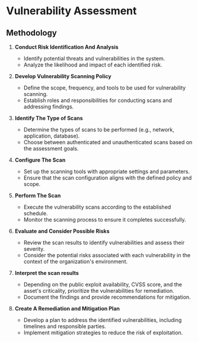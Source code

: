 # Vulnerability Assessment

## Methodology

1. **Conduct Risk Identification And Analysis**
   - Identify potential threats and vulnerabilities in the system.
   - Analyze the likelihood and impact of each identified risk.

2. **Develop Vulnerability Scanning Policy**
    - Define the scope, frequency, and tools to be used for vulnerability scanning.
    - Establish roles and responsibilities for conducting scans and addressing findings.

3. **Identify The Type of Scans**
    - Determine the types of scans to be performed (e.g., network, application, database).
    - Choose between authenticated and unauthenticated scans based on the assessment goals.

4. **Configure The Scan**
    - Set up the scanning tools with appropriate settings and parameters.
    - Ensure that the scan configuration aligns with the defined policy and scope.

5. **Perform The Scan**
    - Execute the vulnerability scans according to the established schedule.
    - Monitor the scanning process to ensure it completes successfully.

6. **Evaluate and Consider Possible Risks**
    - Review the scan results to identify vulnerabilities and assess their severity.
    - Consider the potential risks associated with each vulnerability in the context of the organization's environment.

7. **Interpret the scan results**
    - Depending on the public exploit availability, CVSS score, and the asset's criticality, prioritize the vulnerabilities for remediation.
    - Document the findings and provide recommendations for mitigation.

8. **Create A Remediation and Mitigation Plan**
    - Develop a plan to address the identified vulnerabilities, including timelines and responsible parties.
    - Implement mitigation strategies to reduce the risk of exploitation.
